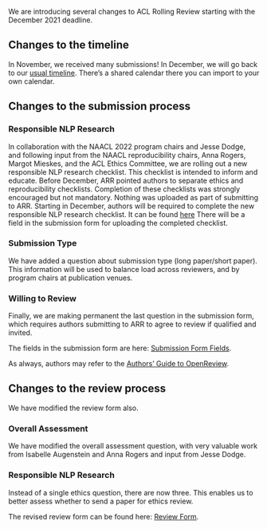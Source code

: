 
We are introducing several changes to ACL Rolling Review starting with the December 2021 deadline.

## Changes to the timeline

In November, we received many submissions! In December, we will go back to our [usual timeline](/dates). There’s a shared calendar there you can import to your own calendar.

## Changes to the submission process

### Responsible NLP Research

In collaboration with the NAACL 2022 program chairs and Jesse Dodge, and following input from the NAACL reproducibility chairs, Anna Rogers, Margot Mieskes, and the ACL Ethics Committee, we are rolling out a new responsible NLP research checklist. This checklist is intended to inform and educate.
Before December, ARR pointed authors to separate ethics and reproducibility checklists. Completion of these checklists was strongly encouraged but not mandatory. Nothing was uploaded as part of submitting to ARR.
Starting in December, authors will be required to complete the new responsible NLP research checklist. It can be found [here](/responsibleNLPresearch/) There will be a field in the submission form for uploading the completed checklist.

### Submission Type

We have added a question about submission type (long paper/short paper). This information will be used to balance load across reviewers, and by program chairs at publication venues.

### Willing to Review

Finally, we are making permanent the last question in the submission form, which requires authors submitting to ARR to agree to review if qualified and invited.

The fields in the submission form are here: [Submission Form Fields](/submissionform).

As always, authors may refer to the [Authors’ Guide to OpenReview](https://docs.google.com/presentation/d/1kJeoAfwbnFapUN0ySLSoOm11-2odz48DGS1DEzNs03k/edit?usp=sharing).

## Changes to the review process

We have modified the review form also. 

### Overall Assessment

We have modified the overall assessment question, with very valuable work from Isabelle Augenstein and Anna Rogers and input from Jesse Dodge.

### Responsible NLP Research

Instead of a single ethics question, there are now three. This enables us to better assess whether to send a paper for ethics review. 

The revised review form can be found here: [Review Form](/reviewform).


